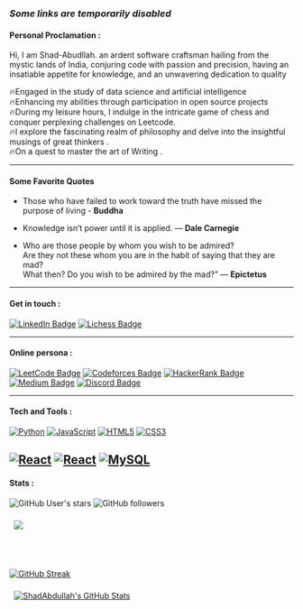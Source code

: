 
### *Some links are temporarily disabled*

#### Personal Proclamation :

Hi, I am Shad-Abudllah. an ardent software craftsman hailing from the mystic lands of India, conjuring code with passion and precision, having an insatiable appetite for knowledge, and an unwavering dedication to quality


   🔥Engaged in the study of data science and artificial intelligence <br>🔥Enhancing my abilities through participation in open source projects<br>🔥During my leisure hours, I indulge in the intricate game of chess and conquer perplexing challenges on Leetcode.
  <br>🔥I explore the fascinating realm of philosophy and delve into the insightful musings of great thinkers .<br> 🔥On a quest to master the art of Writing .
  
 
  
  --- 
  #### Some Favorite Quotes 
  
  - Those who have failed to work toward the truth have missed the purpose of living - **Buddha**
  
 - Knowledge isn’t power until it is applied. ― **Dale Carnegie** 
  
  - Who are those people by whom you wish to be admired? <br> Are they not these whom you are in the habit of saying that they are mad? <br>What then? Do you wish to be admired by the mad?”
— **Epictetus**


---
#### Get in touch :

[![LinkedIn Badge](https://img.shields.io/badge/LinkedIn-Profile-informational?style=flat&logo=linkedin&logoColor=white&color=4AB197)](https://www.linkedin.com/in/shad-abdullah-2622561b6)
[![Lichess Badge](https://img.shields.io/badge/Lichess-ID:ShadAbdullah-informational?style=flat&logo=Lichess&logoColor=FFFFFF&color=4AB197)](#)

---

#### Online persona :
[![LeetCode Badge](https://img.shields.io/badge/Leet-Code-informational?style=flat&logo=Leetcode&logoColor=FFFFFF&color=4AB197)](https://leetcode.com/ShadAbdullah/)
[![Codeforces Badge](https://img.shields.io/badge/Code-Forces-informational?style=flat&logo=Codeforces&logoColor=FFFFFF&color=4AB197)](#)
[![HackerRank Badge](https://img.shields.io/badge/Hacker-Rank-informational?style=flat&logo=HackerRank&logoColor=FFFFFF&color=4AB197)](#)
[![Medium Badge](https://img.shields.io/badge/Medium-Blog-informational?style=flat&logo=Medium&logoColor=FFFFFF&color=4AB197)](#)
[![Discord Badge](https://img.shields.io/badge/Discord-Server-informational?style=flat&logo=Discord&logoColor=FFFFFF&color=4AB197)](#)






---

#### Tech and Tools :


[![Python](https://img.shields.io/badge/Python-Language-informational?style=flat&logo=Python&logoColor=FFFFFF&color=4AB197)](#)
[![JavaScript](https://img.shields.io/badge/JavaScript-Language-informational?style=flat&logo=JavaScript&logoColor=FFFFFF&color=4AB197)](#)
[![HTML5](https://img.shields.io/badge/HTML5-Language-informational?style=flat&logo=HTML5&logoColor=FFFFFF&color=4AB197)](#)
[![CSS3](https://img.shields.io/badge/CSS3-Language-informational?style=flat&logo=CSS3&logoColor=FFFFFF&color=4AB197)](#)

[![React](https://img.shields.io/badge/React-Js-informational?style=flat&logo=React&logoColor=FFFFFF&color=4AB197)](#)
[![React](https://img.shields.io/badge/React-Native-informational?style=flat&logo=React&logoColor=FFFFFF&color=4AB197)](#)
[![MySQL](https://img.shields.io/badge/MySQL-DBMS-informational?style=flat&logo=MySQL&logoColor=FFFFFF&color=4AB197)](#)
---
#### Stats :

![GitHub User's stars](https://img.shields.io/github/stars/Shadabdullah?color=4AB197&logo=github)
![GitHub followers](https://img.shields.io/github/followers/Shadabdullah?color=4AB197&logo=github)


<a href="https://github.com/Shadabdullah">
  <img align="center" style="margin:0.5rem" src="https://github-readme-stats.vercel.app/api/top-langs/?username=Shadabdullah&hide=html,css&title_color=4AB197&text_color=FFFFFF&icon_color=4AB197&bg_color=000000" />
</a>

<br><br>

[![GitHub Streak](https://github-readme-streak-stats.herokuapp.com?user=Shadabdullah&background=000000&border=EBEBEB&stroke=EBEBEB&ring=4AB197&fire=4AB197&currStreakNum=4AB197&sideNums=4AB197&currStreakLabel=4AB197&sideLabels=EBEBEB&dates=EBEBEB)](https://git.io/streak-stats)



<a href="https://github.com/Shadabdullah">
  <img align="center" style="margin:0.5rem" src="https://github-readme-stats.vercel.app/api?username=Shadabdullah&show_icons=true&line_height=27&count_private=true&title_color=4AB197&text_color=FFFFFF&icon_color=4AB197&bg_color=000000" alt="ShadAbdullah's GitHub Stats" />
</a>

